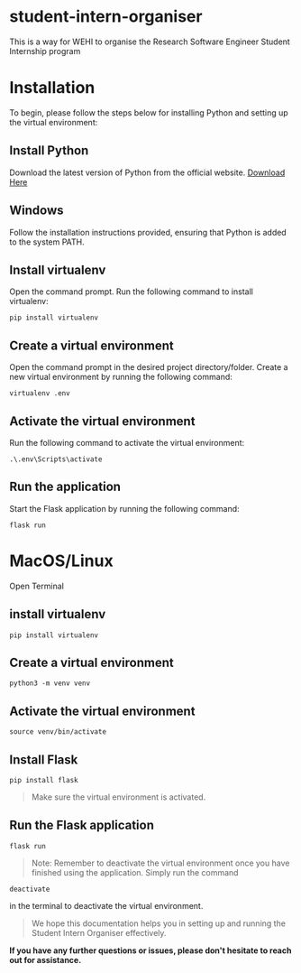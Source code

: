 # **student-intern-organiser**

This is a way for WEHI to organise the Research Software Engineer Student Internship program
# Installation
To begin, please follow the steps below for installing Python and setting up the virtual environment:

## **Install Python**
Download the latest version of Python from the official website.
[Download Here](https://www.python.org/)

## **Windows**
Follow the installation instructions provided, ensuring that Python is added to the system PATH.
## **Install virtualenv**
Open the command prompt.
Run the following command to install virtualenv:
```
pip install virtualenv
```
## **Create a virtual environment**
Open the command prompt in the desired project directory/folder.
Create a new virtual environment by running the following command:

```
virtualenv .env
```
## **Activate the virtual environment**
Run the following command to activate the virtual environment:
```
.\.env\Scripts\activate
```
## **Run the application**
Start the Flask application by running the following command:
```
flask run
```

# **MacOS/Linux**
Open Terminal
## **install virtualenv**
```
pip install virtualenv
```
## **Create a virtual environment**
```
python3 -m venv venv
```
## **Activate the virtual environment**
```
source venv/bin/activate
```
## **Install Flask**
```
pip install flask
```

>Make sure the virtual environment is activated.

## **Run the Flask application**
```
flask run
```

>Note: Remember to deactivate the virtual environment once you have finished using the application. Simply run the command
 ``` 
 deactivate
 ``` 
in the terminal to deactivate the virtual environment.

>We hope this documentation helps you in setting up and running the Student Intern Organiser effectively. 

**If you have any further questions or issues, please don't hesitate to reach out for assistance.**
